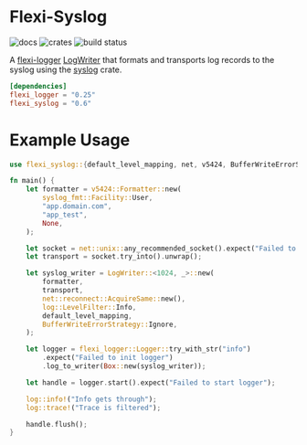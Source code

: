 Flexi-Syslog
============

![docs](https://img.shields.io/badge/docs.rs-flexi-syslog?style=for-the-badge&labelColor=555555&logoColor=white&logo=data:image/svg+xml;base64)
![crates](https://img.shields.io/crates/v/flexi-syslog.svg?style=for-the-badge&color=fc8d62&logo=rust)
![build status](https://img.shields.io/github/actions/workflow/status/bheylin/syslog-suite/ci.yml?logo=github&style=for-the-badge)


A [flexi-logger](https://docs.rs/flexi_logger/latest/flexi_logger/) [LogWriter](https://docs.rs/flexi_logger/latest/flexi_logger/writers/trait.LogWriter.html) that formats and transports log records to the syslog using the [syslog](https://docs.rs/syslog/6.0.1/syslog/index.html) crate.

```toml
[dependencies]
flexi_logger = "0.25"
flexi_syslog = "0.6"
```

# Example Usage

```rust
use flexi_syslog::{default_level_mapping, net, v5424, BufferWriteErrorStrategy, LogWriter};

fn main() {
    let formatter = v5424::Formatter::new(
        syslog_fmt::Facility::User,
        "app.domain.com",
        "app_test",
        None,
    );

    let socket = net::unix::any_recommended_socket().expect("Failed to init unix socket");
    let transport = socket.try_into().unwrap();

    let syslog_writer = LogWriter::<1024, _>::new(
        formatter,
        transport,
        net::reconnect::AcquireSame::new(),
        log::LevelFilter::Info,
        default_level_mapping,
        BufferWriteErrorStrategy::Ignore,
    );

    let logger = flexi_logger::Logger::try_with_str("info")
        .expect("Failed to init logger")
        .log_to_writer(Box::new(syslog_writer));

    let handle = logger.start().expect("Failed to start logger");

    log::info!("Info gets through");
    log::trace!("Trace is filtered");

    handle.flush();
}
```
